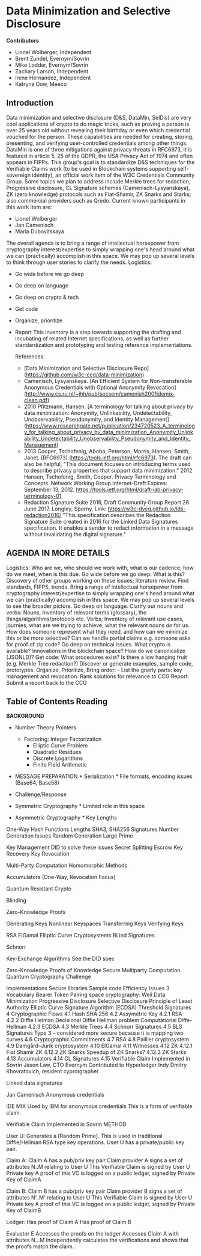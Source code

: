 # Data Minimization and Selective Disclosure

**Contributors**
* Lionel Wolberger, Independent
* Brent Zundel, Evernym/Sovrin
* Mike Lodder, Evernym/Sovrin
* Zachary Larson, Independent
* Irene Hernandez, Independent 
* Katryna Dow, Meeco

## Introduction
Data minimization and selective disclosure (D&S, DataMin, SelDis) are very cool applications of crypto to do magic tricks, such as proving a person is over 25 years old without revealing their birthday or even which credential vouched for the person.
These capabilities are needed for creating, storing, presenting, and verifying user-controlled credentials among other things: DataMin is one of three mitigations against privacy threats in RFC6973, it is featured in article 5, 25 of the GDPR, the USA Privacy Act of 1974 and often appears in FIPPs. This group's goal is to standardize D&S techniques for the Verifiable Claims work (to be used in Blockchain systems supporting self-sovereign identity), an official work item of the W3C Credentials Community Group. Some topics we plan to address include Merkle trees for redaction, Progressive disclosure, CL Signature schemes (Camenisch-Lysyanskaya), ZK (zero knowledge) protocols such as Fiat-Shamir, ZK Snarks and Starks; also commercial providers such as Qredo. 
Current known participants in this work item are:
* Lionel Wolberger
* Jan Camenisch
* Maria Dubovitskaya

The overall agenda is to bring a range of intellectual horsepower from cryptography interest/expertise to simply wrapping one's head around what we can (practically) accomplish in this space. We may pop up several levels to think through user stories to clarify the needs. 
Logistics:
* Go wide before we go deep
* Go deep on language
* Go deep on crypto & tech
* Get code
* Organize, prioritize
* Report
This inventory is a step towards supporting the drafting and incubating of related Internet specifications, as well as further standardization and prototyping and testing reference implementations.

    References:
    * [Data Minimization and Selective Disclosure Repo] (https://github.com/w3c-ccg/data-minimization)
    * Camenisch, Lysyanskaya. [An Efficient System for Non-transferable Anonymous Credentials with Optional Anonymity Revocation] (http://www.cs.ru.nl/~jhh/pub/secsem/camenish2001idemix-clean.pdf)
    * 2010 Pfitzmann, Hansen. [A terminology for talking about privacy by data minimization: Anonymity, Unlinkability, Undetectability, Unobservability, Pseudonymity, and Identity Management] (https://www.researchgate.net/publication/234720523_A_terminology_for_talking_about_privacy_by_data_minimization_Anonymity_Unlinkability_Undetectability_Unobservability_Pseudonymity_and_Identity_Management)
    * 2013 Cooper, Tschofenig, Aboba, Peterson, Morris, Hansen, Smith, Janet. [RFC6973] (https://tools.ietf.org/html/rfc6973). The draft can also be helpful, "This document focuses on introducing terms used to describe privacy properties that support data minimization." 2012 Hansen, Tschofenig, Smith, Cooper. Privacy Terminology and Concepts. Network Working Group Internet-Draft Expires: September 13, 2012. https://tools.ietf.org/html/draft-iab-privacy-terminology-01
    * Redaction Signature Suite 2016, Draft Community Group Report 26 June 2017. Longley, Sporny. Link: https://w3c-dvcg.github.io/lds-redaction2016/  "This specification describes the Redaction Signature Suite created in 2016 for the Linked Data Signatures specification. It enables a sender to redact information in a message without invalidating the digital signature."

## AGENDA IN MORE DETAILS
Logistics: Who are we, who should we work with, what is our cadence, how do we meet, when is this due. 
Go wide before we go deep. What is this? Discovery of other groups working on these issues; literature review. Find standards, FIPPS, trends. Bring a range of intellectual horsepower from cryptography interest/expertise to simply wrapping one's head around what we can (practically) accomplish in this space. We may pop up several levels to see the broader picture. 
Go deep on language. Clarify our nouns and verbs: Nouns, Inventory of relevant terms (glossary), the things/algorithms/protocols etc.  Verbs; Inventory of relevant use cases, journies, what are we trying to achieve, what the relevant nouns *do* for us. How does someone represent what they need, and how can we minimize this or be more selective? Can we handle partial claims e.g. someone asks for proof of zip code? 
Go deep on technical issues. What crypto is available? Innovations in the blockchain space? How do we canonicalize (JSONLD)?
Get code: What procedures exist? Is there a low hanging fruit (e.g. Merkle Tree redaction?) Discover or generate examples, sample code, prototypes. 
Organize, Prioritize, Bring order: - List the gnarly parts: key management and revocation. Rank solutions for relevance to CCG
Report: Submit a report back to the CCG
## Table of Contents Reading
**BACKGROUND**
* Number Theory Pointers
    * Factoring: Integer Factorization
	  * Elliptic Curve Problem
	  * Quadratic Residues
	  * Discrete Logarithms
	  * Finite FIeld Arithmetic
* MESSAGE PREPARATION
	  * Serialization
	  * File formats, encoding issues (Base64, Base58)
* Challenge/Response

* Symmetric Cryptography 
	  * Limited role in this space
* Asymmetric Cryptography 
	  * Key Lengths

One-Way Hash Functions 
	Lengths
	SHA3, SHA256
Signatures 
Number Generation Issues
	Random	 Generation
	Large Prime

Key Management
	DID to solve these issues
	Secret Splitting 
	Escrow
	Key Recovery
	Key Revocation

Multi-Party Computation
Homomorphic Methods

Accumulators (One-Way,	Revocation Focus)

Quantum Resistant Crypto

Blinding 

Zero-Knowledge Proofs 

Generating Keys 
Nonlinear Keyspaces 
Transferring Keys 
Verifying Keys 

RSA 
ElGamal 
Elliptic Curve Cryptosystems 
BLind Signatures

Schnorr 

Key-Exchange Algorithms 
	See the DID spec

Zero-Knowledge Proofs of Knowledge 
Secure Multiparty Computation 
Quantum Cryptography Challenge

Implementations
	Secure libraries
	Sample code
	Efficiency Issues
3 Vocabulary
Bearer Token 
Pairing space cryptography: Weil
Data Minimization
Progressive Disclosure
Selective Disclosure
Principle of Least Authority
Elliptic Curve Signature Algorithm (ECDSA) 
Threshold Signatures
4 Cryptographic Flows
4.1 Hash
SHA 256
4.2 Assymetric Key
4.2.1 RSA
4.2.2 Diffie Helman
Decisional Diffie Hellman problem
Computational Diffe-Hellman
4.2.3 ECDSA
4.3 Merkle Trees
4.4 Schnorr Signatures
4.5 BLS Signatures
Type 3 – considered more secure because it is mapping two curves
4.6 Cryptographic Commitments
4.7 RSA
4.8 Paillier cryptosystem
4.9 Damgård–Jurik cryptosystem
4.10 ElGamal
4.11 Witnesses
4.12 ZK 
4.12.1 Fiat Shamir ZK
4.12.2 ZK Snarks
Speedup of ZK Snarks?
4.12.3 ZK Starks
4.13 Accumulators
4.14 CL Signatures
4.15 Verifiable Claim Implemented in Sovrin
Jason Law, CTO Evernym
Contributed to Hyperledger Indy
Dmitry Khovratovich, resident cyprotgrapher

Linked data signatures

Jan Camenisch
Anonymous credentials

IDE MIX
Used by IBM for anonymous credentials
This is a form of verifiable claim.

Verifiable Claim Implemented in Sovrin
METHOD 

User U: 
Generates a [Random Prime]. This is used in traditional Diffie/Hellman RSA type key operations.
User U has a private/public key pair.

Claim A:
Claim A has a pub/priv key pair
Claim provider A signs a set of attributes N..M relating to User U
This Verifiable Claim is signed by User U Private key
A proof of this VC is logged on a public ledger, signed by Private Key of ClaimA

Claim B:
Claim B has a pub/priv key pair
Claim provider B signs a set of attributes N’..M’ relating to User U
This Verifiable Claim is signed by User U Private key
A proof of this VC is logged on a public ledger, signed by Private Key of ClaimB

Ledger:
Has proof of Claim A
Has proof of Claim B

Evaluator E
Accesses the proofs on the ledger
Accesses Claim A with attributes N…M
Independently calculates the verifications and shows that the proofs match the claim.

